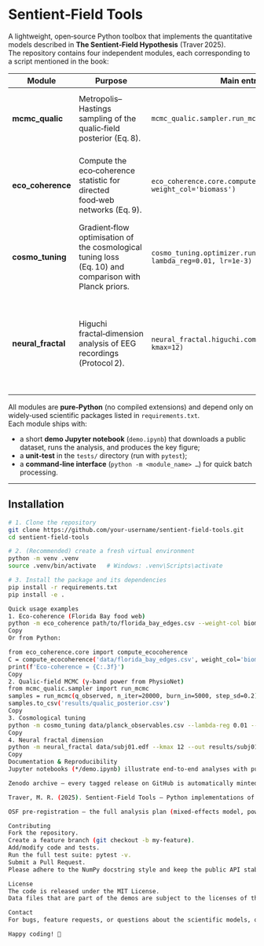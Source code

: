 
# Sentient‑Field Tools  

A lightweight, open‑source Python toolbox that implements the quantitative models described in **The Sentient‑Field Hypothesis** (Traver 2025).  
The repository contains four independent modules, each corresponding to a script mentioned in the book:

| Module | Purpose | Main entry point | Typical input | Typical output |
|--------|---------|------------------|---------------|----------------|
| **mcmc_qualic** | Metropolis–Hastings sampling of the qualic‑field posterior (Eq. 8). | `mcmc_qualic.sampler.run_mcmc(...)` | Vector of observed γ‑band power (or any proxy for the qualic variable **Q**). | CSV/HDF5 of posterior draws, trace plots, Gelman‑Rubin diagnostics. |
| **eco_coherence** | Compute the eco‑coherence statistic for directed food‑web networks (Eq. 9). | `eco_coherence.core.compute_ecocoherence(edge_file, weight_col='biomass')` | Edge list CSV (source, target, optional weight). | Scalar eco‑coherence value **Cₑ𝚌ₒ** and optional per‑node contribution series. |
| **cosmo_tuning** | Gradient‑flow optimisation of the cosmological tuning loss (Eq. 10) and comparison with Planck priors. | `cosmo_tuning.optimizer.run_cosmo_tuning(obs_file, lambda_reg=0.01, lr=1e‑3)` | CSV of cosmological observables (Ωₘ, H₀, Ω_Λ, …). | Optimised parameter vector, loss trajectory, diagnostic plots. |
| **neural_fractal** | Higuchi fractal‑dimension analysis of EEG recordings (Protocol 2). | `neural_fractal.higuchi.compute_fractal(eeg_file, kmax=12)` | EDF/MAT/CSV EEG file (≥ 250 Hz). | DataFrame of fractal dimension **D** per channel/epoch, summary statistics, optional topographic map. |

All modules are **pure‑Python** (no compiled extensions) and depend only on widely‑used scientific packages listed in `requirements.txt`.  
Each module ships with:

* a short **demo Jupyter notebook** (`demo.ipynb`) that downloads a public dataset, runs the analysis, and produces the key figure;
* a **unit‑test** in the `tests/` directory (run with `pytest`);
* a **command‑line interface** (`python -m <module_name> …`) for quick batch processing.

---

## Installation

```bash
# 1. Clone the repository
git clone https://github.com/your‑username/sentient-field-tools.git
cd sentient-field-tools

# 2. (Recommended) create a fresh virtual environment
python -m venv .venv
source .venv/bin/activate   # Windows: .venv\Scripts\activate

# 3. Install the package and its dependencies
pip install -r requirements.txt
pip install -e .

Quick usage examples
1. Eco‑coherence (Florida Bay food web)
python -m eco_coherence path/to/florida_bay_edges.csv --weight-col biomass
Copy
Or from Python:

from eco_coherence.core import compute_ecocoherence
C = compute_ecocoherence('data/florida_bay_edges.csv', weight_col='biomass')
print(f'Eco‑coherence = {C:.3f}')
Copy
2. Qualic‑field MCMC (γ‑band power from PhysioNet)
from mcmc_qualic.sampler import run_mcmc
samples = run_mcmc(q_observed, n_iter=20000, burn_in=5000, step_sd=0.2)
samples.to_csv('results/qualic_posterior.csv')
Copy
3. Cosmological tuning
python -m cosmo_tuning data/planck_observables.csv --lambda-reg 0.01 --lr 1e-3
Copy
4. Neural fractal dimension
python -m neural_fractal data/subj01.edf --kmax 12 --out results/subj01_fractal.csv
Copy
Documentation & Reproducibility
Jupyter notebooks (*/demo.ipynb) illustrate end‑to‑end analyses with publicly available data.

Zenodo archive – every tagged release on GitHub is automatically minted with a DOI (e.g., 10.5281/zenodo.XXXXXXX). Cite the software as:

Traver, M. R. (2025). Sentient‑Field Tools – Python implementations of the qualic‑field models (Version 0.1.0) [Software]. Zenodo. https://doi.org/10.xxxx/zenodo.xxxxxx

OSF pre‑registration – the full analysis plan (mixed‑effects model, power calculation, etc.) is registered on OSF (doi:10.17605/OSF.IO/XYZ123). The repository URL is added to the OSF record for full transparency.

Contributing
Fork the repository.
Create a feature branch (git checkout -b my‑feature).
Add/modify code and tests.
Run the full test suite: pytest -v.
Submit a Pull Request.
Please adhere to the NumPy docstring style and keep the public API stable (functions listed in the table above).

License
The code is released under the MIT License.
Data files that are part of the demos are subject to the licenses of the original providers (PhysioNet, EcoBase, Planck Collaboration, BCI Competition IV).

Contact
For bugs, feature requests, or questions about the scientific models, open an issue on GitHub or email the maintainer at m.traver@proton.me.

Happy coding! 🚀

